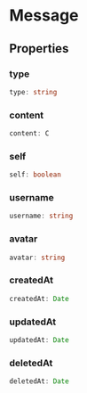 # Message

## Properties

### type

```ts
type: string
```

### content

```ts
content: C
```

### self

```ts
self: boolean
```

### username

```ts
username: string
```

### avatar

```ts
avatar: string
```

### createdAt

```ts
createdAt: Date
```

### updatedAt

```ts
updatedAt: Date
```

### deletedAt

```ts
deletedAt: Date
```
